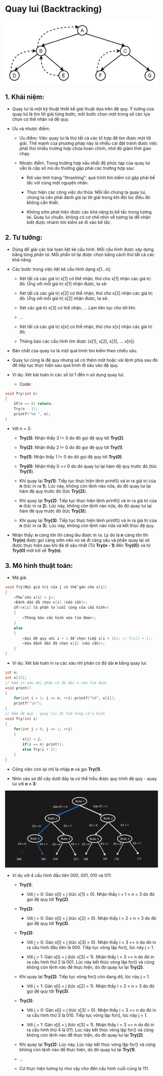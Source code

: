 # Quay lui (Backtracking)

![Ảnh mô tả](/image/img2.jpeg)

 ## 1. Khái niệm:
 
 - Quay lui là một kỹ thuật thiết kế giải thuật dựa trên đệ quy. Ý tưởng của quay lui là tìm lời giải từng bước, mỗi bước chọn một trong số các lựa chọn có thể nhận và đệ quy.

 - Ưu và nhược điểm:
	 
	 - Ưu điểm: Việc quay lui là thử tất cả các tổ hợp để tìm được một lời giải. Thế mạnh của phương pháp này là nhiều cài đặt tránh được việc phải thử nhiều trường hợp chưa hoàn chỉnh, nhờ đó giảm thời gian chạy.

	- Nhược điểm: Trong trường hợp xấu nhất độ phức tạp của quay lui vẫn là cấp số mũ do thường gặp phải các trường hợp sau:

		- Rơi vào tình trạng "thrashing": quá trình tìm kiếm cứ gặp phải bế tắc với cùng một nguyên nhân.

		- Thực hiện các công việc dư thừa: Mỗi lần chúng ta quay lui, chúng ta cần phải đánh giá lại lời giải trong khi đôi lúc điều đó không cần thiết.

		- Không sớm phát hiện được các khả năng bị bế tắc trong tương lai. Quay lui chuẩn, không có cơ chế nhìn về tương lai để nhận biết được nhánh tìm kiếm sẽ đi vào bế tắc.

## 2. Tư tưởng:

- Dùng để giải các bài toán liệt kê cấu hình. Mỗi cấu hình được xây dựng bằng từng phần tử. Mỗi phần tử lại được chọn bằng cách thử tất cả các khả năng.

- Các bước trong việc liệt kê cấu hình dạng x[1...n]:

	- Xét tất cả các giá trị x[1] có thể nhận, thử cho x[1] nhận các giá trị đó. Ứng với mỗi giá trị x[1] nhận được, ta sẽ:
	
	- Xét tất cả các giá trị x[2] có thể nhận, thử cho x[2] nhận các giá trị đó. Ứng với mỗi giá trị x[2] nhận được, ta sẽ:
	
	- Xét các giá trị x[3] có thể nhận, ... Làm liên tục cho tới khi:
	
	- ...
	
	- Xét tất cả các giá trị x[n] có thể nhận, thử cho x[n] nhận các giá trị đó.
	
	- Thông báo các cấu hình tìm được (x[1], x[2], x[3], ... x[n]).
	
- Bản chất của quay lui là một quá trình tìm kiếm theo chiều sâu.

- Quay lui cũng là đệ quy nhưng sẽ có thêm một hoặc vài lệnh phía sau đó để tiếp tục thực hiện sau quá trình đi sâu vào đệ quy.

- Ví dụ: Xét bài toán in các số từ 1 đến n sử dụng quay lui:

	- Code:
	
```C++
void Try(int n)
{
	if(n == 0) return;
	Try(n - 1);
	printf("%d ", n);
}
```

- Với n = 3:

	- **Try(3)**: Nhận thấy 3 != 0 do đó gọi đệ quy tới **Try(2)**.
	
	- **Try(2)**: Nhận thấy 2 != 0 do đó gọi đệ quy tới **Try(1)**.
	
	- **Try(1)**: Nhận thấy 1 != 0 do đó gọi đệ quy tới **Try(0)**.

	- **Try(0)**: Nhận thấy 0 == 0 do đó quay lui lại hàm đệ quy trước đó (tức **Try(1)**).
	
	- Khi quay lại **Try(1)**: Tiếp tục thực hiện lệnh printf() và in ra giá trị của **n** (tức in ra **1**). Lúc này, không còn lệnh nào nữa, do đó quay lui lại hàm đệ quy trước đó (tức **Try(2)**).

	- Khi quay lại **Try(2)**: Tiếp tục thực hiện lệnh printf() và in ra giá trị của **n** (tức in ra **2**). Lúc này, không còn lệnh nào nữa, do đó quay lui lại hàm đệ quy trước đó (tức **Try(3)**).

	- Khi quay lại **Try(3)**: Tiếp tục thực hiện lệnh printf() và in ra giá trị của **n** (tức in ra **3**). Lúc này, không còn lệnh nào nữa và kết thúc đệ quy.

- Nhận thấy: **n** càng lớn thì càng lâu được in ra. Lý do là **n** càng lớn thì **Try(n)** được gọi càng sớm nên nó sẽ đi càng sâu và phần quay lại sẽ được thực hiện sau khi đã đi sâu nhất (Từ **Try(n - 1)** đến **Try(0)**) và từ **Try(0)** mới trở về **Try(n)**.

## 3. Mô hình thuật toán:

- Mã giả:

```C++
void Try(Mọi giá trị của j có thể gán cho x[i])
{
	<Thử cho x[i] = j>;
	<Đánh dấu đã chọn x[i] (nếu cần)>;
	if(<x[i] là phần tử cuối cùng của cấu hình>)
	{
		<Thông báo cấu hình vừa tìm được>;
	}
	else
	{
		<Gọi đệ quy với i + 1 để chọn tiếp x[i + 1]>; // Try(i + 1);
		<Xóa đánh dấu đã chọn x[i] (nếu cần)>;
	}
}
```

- Ví dụ: Xét bài toán in ra các xâu nhị phân có độ dài **n** bằng quay lui:

```C++
int n;
int x[15];
// Hàm in xâu nhị phân có độ dài n vừa tìm được
void print()
{
	for(int i = 1; i <= n; ++i) printf("%d", x[i]);
	printf("\n");
}
// Hàm đệ quy - quay lui đi tìm từng cấu hình
void Try(int i)
{
	for(int j = 0; j <= 1; ++j)
	{
		x[i] = j;
		if(i == n) print();
		else Try(i + 1);
	}
}
```

- Công việc còn lại chỉ là nhập **n** và gọi **Try(1)**.

- Nhìn vào sơ đồ cây dưới đây ta có thể hiểu được quy trình đệ quy - quay lui với **n = 3**:

![Ảnh mô tả](/image/img3.png)

- Ví dụ với 4 cấu hình đầu tiên 000, 001, 010 và 011:
	
	- **Try(1)**:

		- Với j = 0: Gán x[i] = j (tức x[1] = 0). Nhận thấy i = 1 < n = 3 do đó gọi đệ quy tới **Try(2)**. 

	- **Try(2)**:

		- Với j = 0: Gán x[i] = j (tức x[2] = 0). Nhận thấy i = 2 < n = 3 do đó gọi đệ quy tới **Try(3)**. 

	- **Try(3)**:

		- Với j = 0: Gán x[i] = j (tức x[3] = 0). Nhận thấy i = 3 == n do đó in ra cấu hình đầu tiên là 000. Tiếp tục vòng lặp for(), lúc này j = 1.

		- Với j = 1: Gán x[i] = j (tức x[3] = 1). Nhận thấy i = 3 == n do đó in ra cấu hình thứ 2 là 001. Lúc này kết thúc vòng lặp for() và cũng không còn lệnh nào để thực hiện, do đó quay lui lại **Try(2)**.
	
	- Khi quay lại **Try(2)**: Tiếp tục vòng for() còn dang dở, lúc này j = 1.

		- Với j = 1: Gán x[i] = j (tức x[2] = 1). Nhận thấy i = 2 < n = 3 do đó gọi đệ quy tới **Try(3)**.

	- **Try(3)**:
	
		- Với j = 0: Gán x[i] = j (tức x[3] = 0). Nhận thấy i = 3 == n do đó in ra cấu hình thứ 3 là 010. Tiếp tục vòng lặp for(), lúc này j = 1.

		- Với j = 1: Gán x[i] = j (tức x[3] = 1). Nhận thấy i = 3 == n do đó in ra cấu hình thứ 4 là 011. Lúc này kết thúc vòng lặp for() và cũng không còn lệnh nào để thực hiện, do đó quay lui lại **Try(2)**.

	- Khi quay lại **Try(2)**: Lúc này, Lúc này kết thúc vòng lặp for() và cũng không còn lệnh nào để thực hiện, do đó quay lui lại **Try(1)**.

	- ...
	
	- Cứ thực hiện tương tự như vậy cho đến cấu hình cuối cùng là 111.
	
	
	
